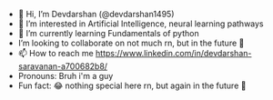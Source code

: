 - 👋 Hi, I’m Devdarshan (@devdarshan1495)
- 👀 I’m interested in Artificial Intelligence, neural learning pathways
- 🌱 I’m currently learning Fundamentals of python
- I’m looking to collaborate on not much rn, but in the future 👀
- 📫 How to reach me https://www.linkedin.com/in/devdarshan-saravanan-a700682b8/
- Pronouns: Bruh i'm a guy
- Fun fact: 😂 nothing special here rn, but again in the future 👀

<!---
devdarshan1495/devdarshan1495 is a ✨ special ✨ repository because its `README.md` (this file) appears on your GitHub profile.
You can click the Preview link to take a look at your changes.
--->
